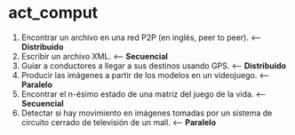 # act_comput
1. Encontrar un archivo en una red P2P (en inglés, peer to peer). <-- **Distribuido**
2. Escribir un archivo XML. <-- **Secuencial**
3. Guiar a conductores a llegar a sus destinos usando GPS. <-- **Distribuido**
4. Producir las imágenes a partir de los modelos en un videojuego. <-- **Paralelo**
5. Encontrar el n-ésimo estado de una matriz del juego de la vida. <-- **Secuencial**
6. Detectar si hay movimiento en imágenes tomadas por un sistema de circuito cerrado de televisión de un mall. <-- **Paralelo**
